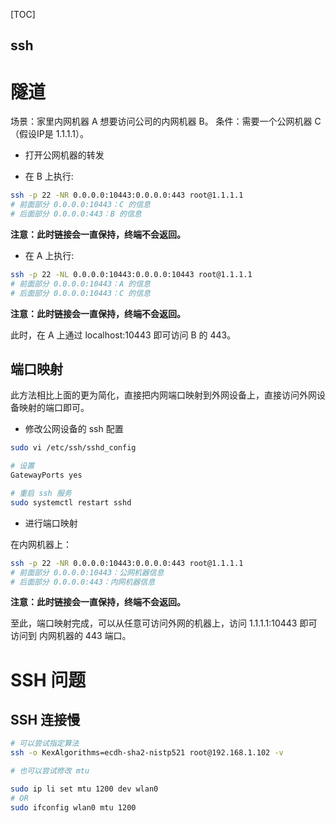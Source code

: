 [TOC]


ssh
---


# 隧道

场景：家里内网机器 A 想要访问公司的内网机器 B。
条件：需要一个公网机器 C （假设IP是 1.1.1.1）。

* 打开公网机器的转发

* 在 B 上执行:

```bash
ssh -p 22 -NR 0.0.0.0:10443:0.0.0.0:443 root@1.1.1.1
# 前面部分 0.0.0.0:10443：C 的信息
# 后面部分 0.0.0.0:443：B 的信息
```

**注意：此时链接会一直保持，终端不会返回。**

* 在 A 上执行:

```bash
ssh -p 22 -NL 0.0.0.0:10443:0.0.0.0:10443 root@1.1.1.1
# 前面部分 0.0.0.0:10443：A 的信息
# 后面部分 0.0.0.0:10443：C 的信息
```

**注意：此时链接会一直保持，终端不会返回。**

此时，在 A 上通过 localhost:10443 即可访问 B 的 443。


## 端口映射

此方法相比上面的更为简化，直接把内网端口映射到外网设备上，直接访问外网设备映射的端口即可。

* 修改公网设备的 ssh 配置

```bash
sudo vi /etc/ssh/sshd_config

# 设置
GatewayPorts yes

# 重启 ssh 服务
sudo systemctl restart sshd
```

* 进行端口映射

在内网机器上：

```bash
ssh -p 22 -NR 0.0.0.0:10443:0.0.0.0:443 root@1.1.1.1
# 前面部分 0.0.0.0:10443：公网机器信息
# 后面部分 0.0.0.0:443：内网机器信息
```

**注意：此时链接会一直保持，终端不会返回。**

至此，端口映射完成，可以从任意可访问外网的机器上，访问 1.1.1.1:10443 即可访问到 内网机器的 443 端口。

# SSH 问题

## SSH 连接慢

```bash
# 可以尝试指定算法
ssh -o KexAlgorithms=ecdh-sha2-nistp521 root@192.168.1.102 -v

# 也可以尝试修改 mtu

sudo ip li set mtu 1200 dev wlan0
# OR
sudo ifconfig wlan0 mtu 1200
```
